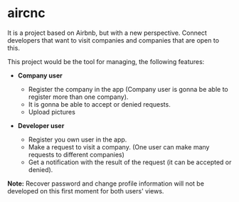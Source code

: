 # aircnc
It is a project based on Airbnb, but with a new perspective. Connect developers that want to visit companies and companies that are open to this.

This project would be the tool for managing, the following features: 

- **Company user** 
   - Register the company in the app (Company user is gonna be able to register more than one company).
   - It is gonna be able to accept or denied requests.
   - Upload pictures
   
- **Developer user** 
  - Register you own user in the app.
  - Make a request to visit a company. (One user can make many requests to different companies) 
  - Get a notification with the result of the request (it can be accepted or denied).
  
**Note:** Recover password and change profile information will not be developed on this first moment for both users' views.

